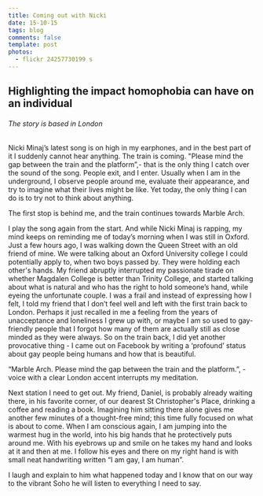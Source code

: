 ```yaml
---
title: Coming out with Nicki
date: 15-10-15
tags: blog
comments: false
template: post
photos:
  - flickr 24257730199 s
---
```

## Highlighting the impact homophobia can have on an individual
###### The story is based in London

Nicki Minaj’s latest song is on high in my earphones, and in the best part of it I suddenly cannot hear anything. The train is coming. "Please mind the gap between the train and the platform”,- that is the only thing I catch over the sound of the song. People exit, and I enter. Usually when I am in the underground, I observe people around me, evaluate their appearance, and try to imagine what their lives might be like. Yet today, the only thing I can do is to try not to think about anything.

The first stop is behind me, and the train continues towards Marble Arch.

I play the song again from the start. And while Nicki Minaj is rapping, my mind keeps on reminding me of today’s morning when I was still in Oxford. Just a few hours ago, I was walking down the Queen Street with an old friend of mine. We were talking about an Oxford University college I could potentially apply to, when two boys passed by. They were holding each other's hands. My friend abruptly interrupted my passionate tirade on whether Magdalen College is better than Trinity College, and started talking about what is natural and who has the right to hold someone’s hand, while eyeing the unfortunate couple. I was a frail and instead of expressing how I felt, I told my friend that I don’t feel well and left with the first train back to London. Perhaps it just recalled in me a feeling from the years of unacceptance and loneliness I grew up with, or maybe I am so used to gay-friendly people that I forgot how many of them are actually still as close minded as they were always. So on the train back, I did yet another provocative thing - I came out on Facebook by writing a ‘profound’ status about gay people being humans and how that is beautiful.

“Marble Arch. Please mind the gap between the train and the platform.”, - voice with a clear London accent interrupts my meditation.

Next station I need to get out. My friend, Daniel, is probably already waiting there, in his favorite corner, of our dearest St Christopher's Place, drinking a coffee and reading a book. Imagining him sitting there alone gives me another few minutes of a thought-free mind; this time fully focused on what is about to come. When I am conscious again, I am jumping into the warmest hug in the world, into his big hands that he protectively puts around me. With his eyebrows up and smile on he takes my hand and looks at it and then at me. I follow his eyes and there on my right hand is with small neat handwriting written “I am gay, I am human”.

I laugh and explain to him what happened today and I know that on our way to the vibrant Soho he will listen to everything I need to say.


